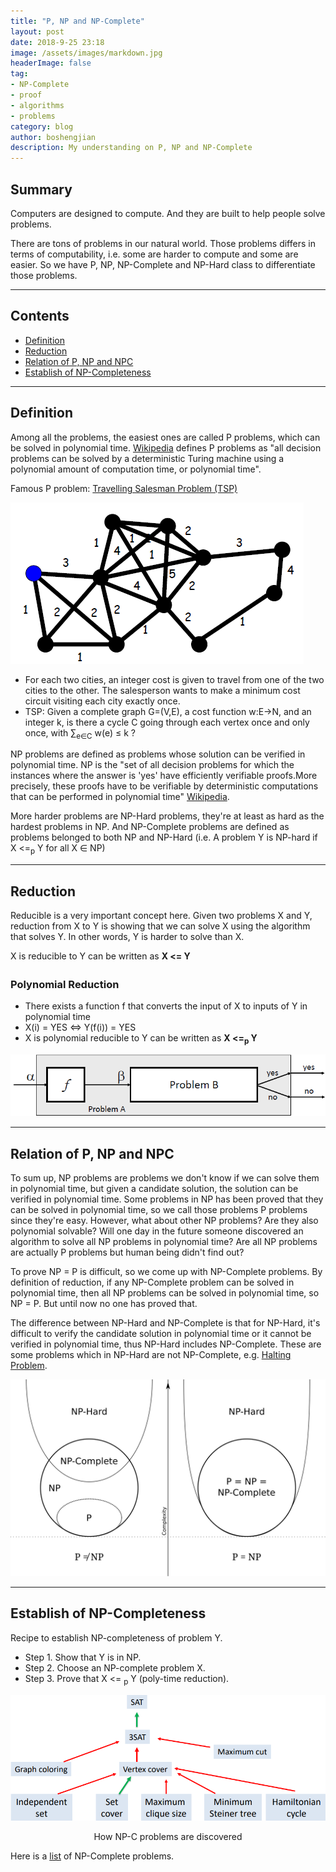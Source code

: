 ```yaml
---
title: "P, NP and NP-Complete"
layout: post
date: 2018-9-25 23:18
image: /assets/images/markdown.jpg
headerImage: false
tag:
- NP-Complete
- proof
- algorithms
- problems
category: blog
author: boshengjian
description: My understanding on P, NP and NP-Complete
---
```


## Summary

Computers are designed to compute. And they are built to help people solve problems.

There are tons of problems in our natural world. Those problems differs in terms of computability, i.e. some are harder to compute and some are easier. So we have P, NP, NP-Complete and NP-Hard class to differentiate those problems. 

---

## Contents
- [Definition](#definition)
- [Reduction](#reduction)
- [Relation of P, NP and NPC](#relation-of-p-np-and-npc)
- [Establish of NP-Completeness](#establish-of-np-completeness)

---

## Definition

Among all the problems, the easiest ones are called P problems, which can be solved in polynomial time. [Wikipedia](https://en.wikipedia.org/wiki/P_(complexity)) defines P problems as "all decision problems can be solved by a deterministic Turing machine using a polynomial amount of computation time, or polynomial time".

Famous P problem: [Travelling Salesman Problem (TSP)](https://en.wikipedia.org/wiki/Travelling_salesman_problem)

![Screenshot](/assets/images/blogs/P_NP_NPC/TSP.png)
- For each two cities, an integer cost is given to travel from one of the
two cities to the other. The salesperson wants to make a minimum
cost circuit visiting each city exactly once.
- TSP: Given a complete graph G=(V,E), a cost function w:E->N, and an
integer k, is there a cycle C going through each vertex once and only
once, with ∑<sub>e∈C</sub> w(e) ≤ k ?

NP problems are defined as problems whose solution can be verified in polynomial time. NP is the "set of all decision problems for which the instances where the answer is 'yes' have efficiently verifiable proofs.More precisely, these proofs have to be verifiable by deterministic computations that can be performed in polynomial time" [Wikipedia](https://en.wikipedia.org/wiki/NP_(complexity)). 

More harder problems are NP-Hard problems, they're at least as hard as the hardest problems in NP. And NP-Complete problems are defined as problems belonged to both NP and NP-Hard (i.e. A problem Y is NP-hard if X <=<sub>p</sub> Y for all X ∈ NP)

---

## Reduction
 
Reducible is a very important concept here. Given two problems X and Y, reduction from X to Y is showing that we can solve X using the
algorithm that solves Y. In other words, Y is harder to solve than X.

X is reducible to Y can be written as **X <=<sub></sub> Y**

### Polynomial Reduction

- There exists a function f that converts the input of X to inputs of Y in
polynomial time
- X(i) = YES <=> Y(f(i)) = YES 
- X is polynomial reducible to Y can be written as **X <=<sub>p</sub> Y**

![Screenshot](/assets/images/blogs/P_NP_NPC/reduction.png)

---

## Relation of P, NP and NPC

To sum up, NP problems are problems we don't know if we can solve them in polynomial time, but given a candidate solution, the solution can be verified in polynomial time. Some problems in NP has been proved that they can be solved in polynomial time, so we call those problems P problems since they're easy. However, what about other NP problems? Are they also polynomial solvable? Will one day in the future someone discovered an algorithm to solve all NP problems in polynomial time? Are all NP problems are actually P problems but human being didn't find out? 

To prove NP = P is difficult, so we come up with NP-Complete problems. By definition of reduction, if any NP-Complete problem can be solved in polynomial time, then all NP problems can be solved in polynomial time, so NP = P. But until now no one has proved that.

The difference between NP-Hard and NP-Complete is that for NP-Hard, it's difficult to verify the candidate solution in polynomial time or it cannot be verified in polynomial time, thus NP-Hard includes NP-Complete. These are some problems which in NP-Hard are not NP-Complete, e.g. [Halting Problem](https://en.wikipedia.org/wiki/Halting_problem).

![Screenshot](/assets/images/blogs/P_NP_NPC/P_np_np-complete_np-hard.svg)

---

## Establish of NP-Completeness

Recipe to establish NP-completeness of problem Y.
- Step 1. Show that Y is in NP.
- Step 2. Choose an NP-complete problem X.
- Step 3. Prove that X <= <sub>p</sub> Y (poly-time reduction).

![Screenshot](/assets/images/blogs/P_NP_NPC/problems.png)
<center>How NP-C problems are discovered</center>

Here is a [list](https://en.wikipedia.org/wiki/List_of_NP-complete_problems) of NP-Complete problems.



